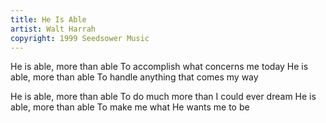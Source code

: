 ```yaml
---
title: He Is Able
artist: Walt Harrah
copyright: 1999 Seedsower Music
---
```


He is able, more than able
To accomplish what concerns me today
He is able, more than able
To handle anything that comes my way

He is able, more than able
To do much more than I could ever dream
He is able, more than able
To make me what He wants me to be

